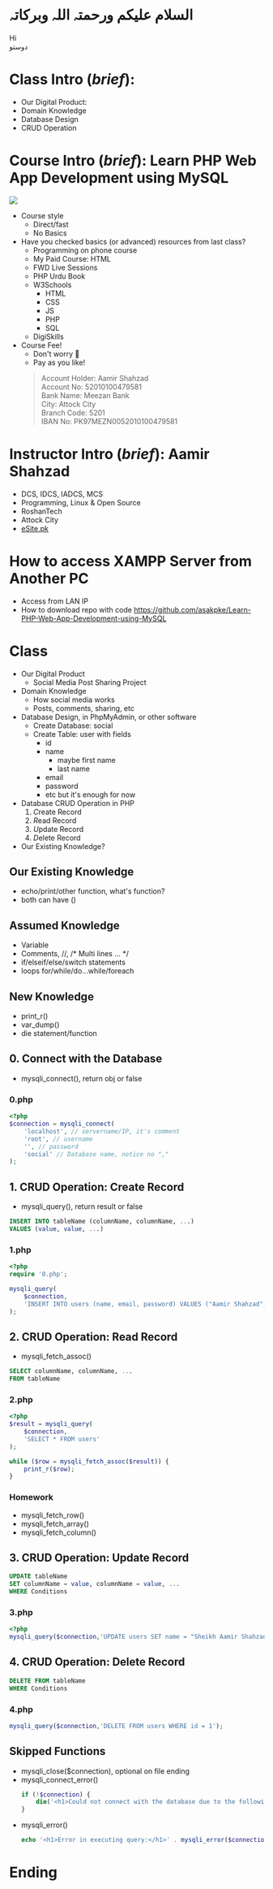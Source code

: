 # السلام علیکم ورحمتہ اللہ وبرکاتہ
Hi  
دوستو  

# Class Intro (*brief*): 
* Our Digital Product:
* Domain Knowledge
* Database Design
* CRUD Operation

# Course Intro (*brief*): Learn PHP Web App Development using MySQL
![](https://i.pinimg.com/originals/59/86/e6/5986e6c412706db74e73e2c01934f937.png)
* Course style 
	* Direct/fast
	* No Basics
* Have you checked basics (or advanced) resources from last class? 
	* Programming on phone course
	* My Paid Course: HTML
	* FWD Live Sessions
	* PHP Urdu Book 
	* W3Schools
		* HTML
		* CSS
		* JS
		* PHP
		* SQL
	* DigiSkills
* Course Fee!
	* Don't worry :slightly_smiling_face:
	* Pay as you like!
	> Account Holder: Aamir Shahzad  
	> Account No: 52010100479581  
	> Bank Name: Meezan Bank  
	> City: Attock City  
	> Branch Code: 5201  
	> IBAN No: PK97MEZN0052010100479581  

# Instructor Intro (*brief*): Aamir Shahzad
* DCS, IDCS, IADCS, MCS
* Programming, Linux & Open Source
* RoshanTech
* Attock City
* [eSite.pk](http://esite.pk/)

# How to access XAMPP Server from Another PC
* Access from LAN IP
* How to download repo with code https://github.com/asakpke/Learn-PHP-Web-App-Development-using-MySQL

# Class
* Our Digital Product
	* Social Media Post Sharing Project
* Domain Knowledge
	* How social media works
	* Posts, comments, sharing, etc
* Database Design, in PhpMyAdmin, or other software
	* Create Database: social
	* Create Table: user with fields 
		* id
		* name 
			* maybe first name
			* last name
		* email
		* password
		* etc but it's enough for now
* Database CRUD Operation in PHP
	1. *C*reate Record
	2. *R*ead Record
	3. *U*pdate Record
	4. *D*elete Record
* Our Existing Knowledge?

## Our Existing Knowledge
* echo/print/other function, what's function?
* both can have ()

## Assumed Knowledge
* Variable
* Comments, //, /* Multi lines ... */
* if/elseif/else/switch statements
* loops for/while/do...while/foreach

## New Knowledge
* print_r()
* var_dump()
* die statement/function

## 0. Connect with the Database
* mysqli_connect(), return obj or false
### 0.php
```php
<?php
$connection = mysqli_connect(
	'localhost', // servername/IP, it's comment
	'root', // username
	'', // password
	'social' // Database name, notice no ","
);
```

## 1. CRUD Operation: Create Record
* mysqli_query(), return result or false

```sql
INSERT INTO tableName (columnName, columnName, ...) 
VALUES (value, value, ...)
```

### 1.php
```php
<?php
require '0.php';

mysqli_query(
	$connection,
	'INSERT INTO users (name, email, password) VALUES ("Aamir Shahzad", "Aamir@eSite.pk", "Hmmm, Why I told you?")'
);
```
## 2. CRUD Operation: Read Record
* mysqli_fetch_assoc()

```sql
SELECT columnName, columnName, ... 
FROM tableName
```

### 2.php
```php
<?php
$result = mysqli_query(
	$connection,
	'SELECT * FROM users'
);

while ($row = mysqli_fetch_assoc($result)) {
	print_r($row);
}
```

### Homework
* mysqli_fetch_row()
* mysqli_fetch_array()
* mysqli_fetch_column()

## 3. CRUD Operation: Update Record

```sql
UPDATE tableName
SET columnName = value, columnName = value, ...
WHERE Conditions
```

### 3.php
```php
<?php
mysqli_query($connection,'UPDATE users SET name = "Sheikh Aamir Shahzad", email = "aamir@example.com" WHERE id = 1');
```

## 4. CRUD Operation: Delete Record

```sql
DELETE FROM tableName 
WHERE Conditions
```

### 4.php
```php
mysqli_query($connection,'DELETE FROM users WHERE id = 1');
```

## Skipped Functions
* mysqli_close($connection), optional on file ending
* mysqli_connect_error()
	```php
	if (!$connection) {
		die('<h1>Could not connect with the database due to the following error:</h1>' . mysqli_connect_error());
	}
	```
* mysqli_error()
	```php
	echo '<h1>Error in executing query:</h1>' . mysqli_error($connection);
	```

# Ending